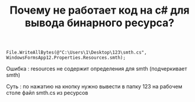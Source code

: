 ﻿---
title: "Почему не работает код на с# для вывода бинарного ресурса?"
se.owner.user_id: 306674
se.owner.display_name: "Коновалов Максим"
se.owner.link: "https://ru.stackoverflow.com/users/306674/%d0%9a%d0%be%d0%bd%d0%be%d0%b2%d0%b0%d0%bb%d0%be%d0%b2-%d0%9c%d0%b0%d0%ba%d1%81%d0%b8%d0%bc"
se.link: "https://ru.stackoverflow.com/questions/870619/%d0%9f%d0%be%d1%87%d0%b5%d0%bc%d1%83-%d0%bd%d0%b5-%d1%80%d0%b0%d0%b1%d0%be%d1%82%d0%b0%d0%b5%d1%82-%d0%ba%d0%be%d0%b4-%d0%bd%d0%b0-%d1%81-%d0%b4%d0%bb%d1%8f-%d0%b2%d1%8b%d0%b2%d0%be%d0%b4%d0%b0-%d0%b1%d0%b8%d0%bd%d0%b0%d1%80%d0%bd%d0%be%d0%b3%d0%be-%d1%80%d0%b5%d1%81%d1%83%d1%80%d1%81%d0%b0"
se.question_id: 870619
se.post_type: question
se.score: 0
---
<pre><code>File.WriteAllBytes(@"C:\Users\1\Desktop\123\smth.cs", WindowsFormsApp12.Properties.Resources.smth);
</code></pre>

<p>Ошибка : resources не содержит определения для smth (подчеркивает smth)</p>

<p>Суть : по нажатию на кнопку нужно вывести в папку 123 на рабочем столе файл smth.cs из ресурсов </p>
